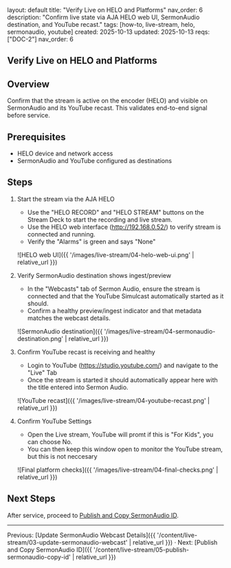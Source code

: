 layout: default
title: "Verify Live on HELO and Platforms"
nav_order: 6
description: "Confirm live state via AJA HELO web UI, SermonAudio destination, and YouTube recast."
tags: [how-to, live-stream, helo, sermonaudio, youtube]
created: 2025-10-13
updated: 2025-10-13
reqs: ["DOC-2"]
nav_order: 6

## Verify Live on HELO and Platforms

## Overview

Confirm that the stream is active on the encoder (HELO) and visible on SermonAudio and its YouTube recast. This validates end-to-end signal before service.

## Prerequisites

- HELO device and network access
- SermonAudio and YouTube configured as destinations

## Steps

1) Start the stream via the AJA HELO
   - Use the "HELO RECORD" and "HELO STREAM" buttons on the Stream Deck to start the recording and live stream.
   - Use the HELO web interface (http://192.168.0.52/) to verify stream is connected and running.
   - Verify the "Alarms" is green and says "None"

   ![HELO web UI]({{ '/images/live-stream/04-helo-web-ui.png' | relative_url }})

2) Verify SermonAudio destination shows ingest/preview
   - In the "Webcasts" tab of Sermon Audio, ensure the stream is connected and that the YouTube Simulcast automatically started as it should.
   - Confirm a healthy preview/ingest indicator and that metadata matches the webcast details.

   ![SermonAudio destination]({{ '/images/live-stream/04-sermonaudio-destination.png' | relative_url }})

3) Confirm YouTube recast is receiving and healthy
   - Login to YouTube (https://studio.youtube.com/) and navigate to the "Live" Tab
   - Once the stream is started it should automatically appear here with the title entered into Sermon Audio.

   ![YouTube recast]({{ '/images/live-stream/04-youtube-recast.png' | relative_url }})

4) Confirm YouTube Settings
   - Open the Live stream, YouTube will promt if this is "For Kids", you can choose No.
   - You can then keep this window open to monitor the YouTube stream, but this is not neccesary

   ![Final platform checks]({{ '/images/live-stream/04-final-checks.png' | relative_url }})

## Next Steps

After service, proceed to [Publish and Copy SermonAudio ID](05-publish-sermonaudio-copy-id.md).

---

Previous: [Update SermonAudio Webcast Details]({{ '/content/live-stream/03-update-sermonaudio-webcast' | relative_url }}) · Next: [Publish and Copy SermonAudio ID]({{ '/content/live-stream/05-publish-sermonaudio-copy-id' | relative_url }})
